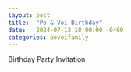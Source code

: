 ```yaml
---
layout: post
title:  "Po & Voi Birthday"
date:   2024-07-13 18:00:00 -0400
categories: povoifamily
---
```

Birthday Party Invitation